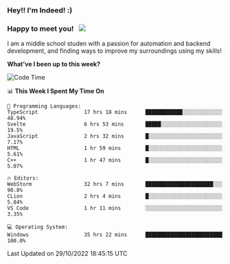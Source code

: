 ### Hey!! I'm Indeed! :) 

### Happy to meet you! &nbsp; ![](https://visitor-badge.glitch.me/badge?page_id=Indeedornot.Indeedornot)

I am a middle school studen with a passion for automation and backend development, and finding ways to improve my surroundings using my skills!

**What've I been up to this week?** 

<!--START_SECTION:waka-->
![Code Time](http://img.shields.io/badge/Code%20Time-546%20hrs%209%20mins-blue)

📊 **This Week I Spent My Time On** 

```text
💬 Programming Languages: 
TypeScript               17 hrs 18 mins      ████████████░░░░░░░░░░░░░   48.94% 
Svelte                   6 hrs 53 mins       █████░░░░░░░░░░░░░░░░░░░░   19.5% 
JavaScript               2 hrs 32 mins       █░░░░░░░░░░░░░░░░░░░░░░░░   7.17% 
HTML                     1 hr 59 mins        █░░░░░░░░░░░░░░░░░░░░░░░░   5.61% 
C++                      1 hr 47 mins        █░░░░░░░░░░░░░░░░░░░░░░░░   5.07%

🔥 Editors: 
WebStorm                 32 hrs 7 mins       ██████████████████████░░░   90.8% 
CLion                    2 hrs 4 mins        █░░░░░░░░░░░░░░░░░░░░░░░░   5.84% 
VS Code                  1 hr 11 mins        ░░░░░░░░░░░░░░░░░░░░░░░░░   3.35%

💻 Operating System: 
Windows                  35 hrs 22 mins      █████████████████████████   100.0%

```


 Last Updated on 29/10/2022 18:45:15 UTC
<!--END_SECTION:waka-->
